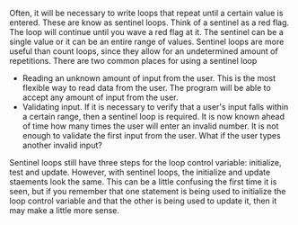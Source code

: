 Often, it will be necessary to write loops that repeat until a certain value is entered. These are know as sentinel loops. Think of a sentinel as a red flag. The loop will continue until you wave a red flag at it. The sentinel can be a single value or it can be an entire range of values. Sentinel loops are more useful than count loops, since they allow for an undetermined amount of repetitions. There are two common places for using a sentinel loop

- Reading an unknown amount of input from the user. This is the most flexible way to read data from the user. The program will be able to accept any amount of input from the user.
- Validating input. If it is necessary to verify that a user's input falls within a certain range, then a sentinel loop is required. It is now known ahead of time how many times the user will enter an invalid number. It is not enough to validate the first input from the user. What if the user types another invalid input?

Sentinel loops still have three steps for the loop control variable: initialize, test and update. However, with sentinel loops, the initialize and update staements look the same. This can be a little confusing the first time it is seen, but if you remember that one statement is being used to initialize the loop control variable and that the other is being used to update it, then it may make a little more sense.
